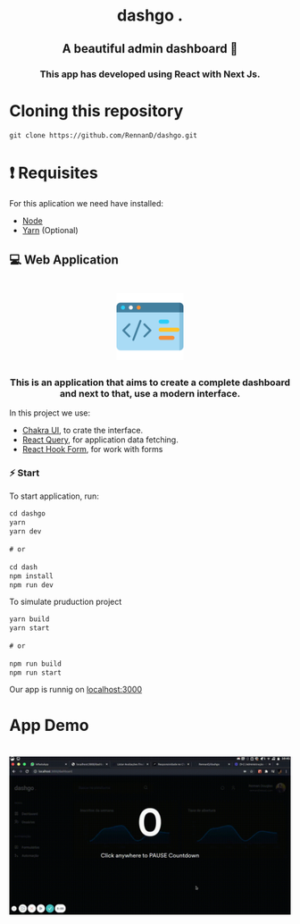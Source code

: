 <h1 align="center" >
  dashgo .
</h1>


<h2 align="center"> 
  A beautiful admin dashboard 💜
</h2>

<h3 align="center">
  This app has developed using React with Next Js.
</h3>

# Cloning this repository

```
git clone https://github.com/RennanD/dashgo.git
```

# ❗️ Requisites

For this aplication we need have installed:

- [Node](https://nodejs.org/en/)
- [Yarn](https://yarnpkg.com/lang/en/) (Optional)

## 💻 Web Application

<h1 align="center">
    <img alt="WebApp" src="./.github/code.svg" width = "120px">
</h1>

<h3 align="center">
  This is an application that aims to create a complete dashboard and next to that, use a modern interface.
</h3>

<p>
  In this project we use:
</p>

- [Chakra UI](https://chakra-ui.com/), to crate the interface.
- [React Query](https://react-query.tanstack.com/), for application data fetching.
- [React Hook Form](https://react-hook-form.com/), for work with forms

### ⚡️ Start

To start application, run:

```
cd dashgo
yarn
yarn dev

# or

cd dash
npm install
npm run dev
```
To simulate pruduction project

```
yarn build
yarn start

# or

npm run build
npm run start
```

Our app is runnig on [localhost:3000](http://localhost:3000)

# App Demo

<h1 align="center">
    <img alt = "Web app" src = "./.github/dashgo.gif" width = "900px" />
</h1>
